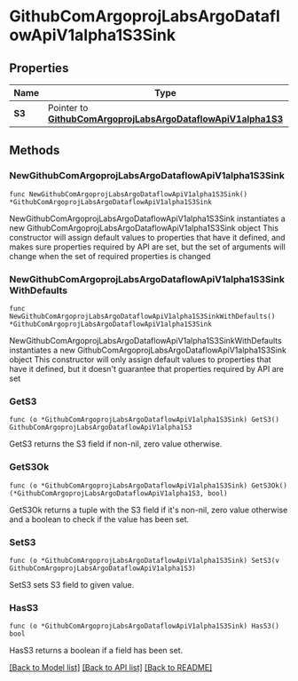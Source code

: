 # GithubComArgoprojLabsArgoDataflowApiV1alpha1S3Sink

## Properties

Name | Type | Description | Notes
------------ | ------------- | ------------- | -------------
**S3** | Pointer to [**GithubComArgoprojLabsArgoDataflowApiV1alpha1S3**](GithubComArgoprojLabsArgoDataflowApiV1alpha1S3.md) |  | [optional] 

## Methods

### NewGithubComArgoprojLabsArgoDataflowApiV1alpha1S3Sink

`func NewGithubComArgoprojLabsArgoDataflowApiV1alpha1S3Sink() *GithubComArgoprojLabsArgoDataflowApiV1alpha1S3Sink`

NewGithubComArgoprojLabsArgoDataflowApiV1alpha1S3Sink instantiates a new GithubComArgoprojLabsArgoDataflowApiV1alpha1S3Sink object
This constructor will assign default values to properties that have it defined,
and makes sure properties required by API are set, but the set of arguments
will change when the set of required properties is changed

### NewGithubComArgoprojLabsArgoDataflowApiV1alpha1S3SinkWithDefaults

`func NewGithubComArgoprojLabsArgoDataflowApiV1alpha1S3SinkWithDefaults() *GithubComArgoprojLabsArgoDataflowApiV1alpha1S3Sink`

NewGithubComArgoprojLabsArgoDataflowApiV1alpha1S3SinkWithDefaults instantiates a new GithubComArgoprojLabsArgoDataflowApiV1alpha1S3Sink object
This constructor will only assign default values to properties that have it defined,
but it doesn't guarantee that properties required by API are set

### GetS3

`func (o *GithubComArgoprojLabsArgoDataflowApiV1alpha1S3Sink) GetS3() GithubComArgoprojLabsArgoDataflowApiV1alpha1S3`

GetS3 returns the S3 field if non-nil, zero value otherwise.

### GetS3Ok

`func (o *GithubComArgoprojLabsArgoDataflowApiV1alpha1S3Sink) GetS3Ok() (*GithubComArgoprojLabsArgoDataflowApiV1alpha1S3, bool)`

GetS3Ok returns a tuple with the S3 field if it's non-nil, zero value otherwise
and a boolean to check if the value has been set.

### SetS3

`func (o *GithubComArgoprojLabsArgoDataflowApiV1alpha1S3Sink) SetS3(v GithubComArgoprojLabsArgoDataflowApiV1alpha1S3)`

SetS3 sets S3 field to given value.

### HasS3

`func (o *GithubComArgoprojLabsArgoDataflowApiV1alpha1S3Sink) HasS3() bool`

HasS3 returns a boolean if a field has been set.


[[Back to Model list]](../README.md#documentation-for-models) [[Back to API list]](../README.md#documentation-for-api-endpoints) [[Back to README]](../README.md)


